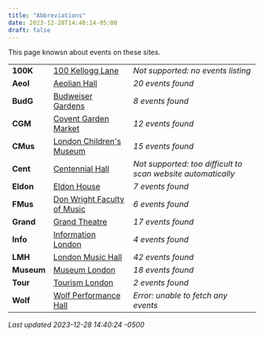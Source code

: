 ```yaml
---
title: "Abbreviations"
date: 2023-12-28T14:40:24-05:00
draft: false
---
```


This page knowsn about events on these sites.

|   |       | |
|:--------------|:------|:--|
| **100K** | [100 Kellogg Lane](https://100kellogglane.com/) | *Not supported: no events listing*
| **Aeol** | [Aeolian Hall](https://aeolianhall.ca/events/) | *20 events found*
| **BudG** | [Budweiser Gardens](https://www.budweisergardens.com/events) | *8 events found*
| **CGM** | [Covent Garden Market](https://coventmarket.com/events/) | *12 events found*
| **CMus** | [London Children's Museum](https://www.londonchildrensmuseum.ca/events) | *15 events found*
| **Cent** | [Centennial Hall](https://centennialhall.london.ca/london-event-listings.html) | *Not supported: too difficult to scan website automatically*
| **Eldon** | [Eldon House](https://eldonhouse.ca/events/) | *7 events found*
| **FMus** | [Don Wright Faculty of Music](http://www.events.westernu.ca/events/music/) | *6 events found*
| **Grand** | [Grand Theatre](https://www.grandtheatre.com/events) | *17 events found*
| **Info** | [Information London](https://www.informationlondon.ca/Event/List) | *4 events found*
| **LMH** | [London Music Hall](http://londonmusichall.com/upcoming-events/) | *42 events found*
| **Museum** | [Museum London](https://museumlondon.ca/programs-events) | *18 events found*
| **Tour** | [Tourism London](https://www.londontourism.ca/events/all-events) | *2 events found*
| **Wolf** | [Wolf Performance Hall](https://www.lpl.ca/services-spaces/featured-spaces/wolf-performance-hall) | *Error: unable to fetch any events*

_Last updated 2023-12-28 14:40:24 -0500_
